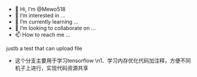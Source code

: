 - 👋 Hi, I’m @Mewo518
- 👀 I’m interested in ...
- 🌱 I’m currently learning ...
- 💞️ I’m looking to collaborate on ...
- 📫 How to reach me ...

<!---
Mewo518/Mewo518 is a ✨ special ✨ repository because its `README.md` (this file) appears on your GitHub profile.
You can click the Preview link to take a look at your changes.
--->
justb a test that can upload file
- 这个分支主要用于学习tensorflow
\n1、学习内存优化代码加注释，方便不同机子上进行，实现代码资源共享

